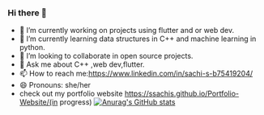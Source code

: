 ### Hi there 👋



- 🔭 I’m currently working on projects using flutter and or web dev.
- 🌱 I’m currently learning data structures in C++ and machine learning in python.
- 👯 I’m looking to collaborate in open source projects.
- 💬 Ask me about C++ ,web dev,flutter.
- 📫 How to reach me:https://www.linkedin.com/in/sachi-s-b75419204/
- 😄 Pronouns: she/her
-  check out my portfolio website https://ssachis.github.io/Portfolio-Website/(in progress)
[![Anurag's GitHub stats](https://github-readme-stats.vercel.app/api?username=ssachis)](https://github.com/ssachis/github-readme-stats)

